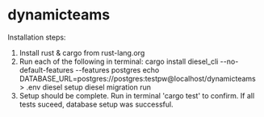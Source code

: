 # dynamicteams

Installation steps:
1) Install rust & cargo from rust-lang.org
2) Run each of the following in terminal:
    cargo install diesel_cli --no-default-features --features postgres
    echo DATABASE_URL=postgres://postgres:testpw@localhost/dynamicteams > .env
    diesel setup
    diesel migration run
3) Setup should be complete. Run in terminal 'cargo test' to confirm. If all tests suceed, database setup was successful.
